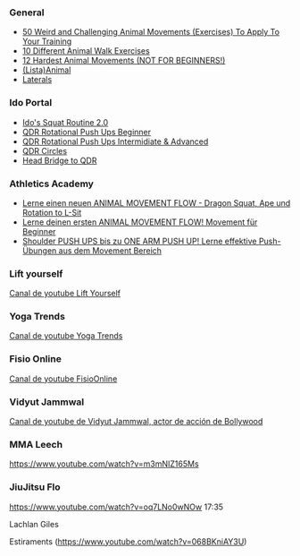 ### General

- [50 Weird and Challenging Animal Movements (Exercises) To Apply To Your Training](https://www.youtube.com/watch?v=yoyzOkB95IQ)
- [10 Different Animal Walk Exercises](https://www.youtube.com/watch?v=14BjRxE7f1o)
- [12 Hardest Animal Movements (NOT FOR BEGINNERS!)](https://www.youtube.com/watch?v=KgVwrJZ4stI)
- [(Lista)Animal](https://www.youtube.com/watch?v=O_o0Ar-IosA&list=PLj_imVSNod-mvh3P3bmVuPIVBvWIA2gjk)
- [Laterals](https://www.youtube.com/watch?v=JnSB1dkB8qY)

### Ido Portal[](#ido)

- [Ido's Squat Routine 2.0](https://www.youtube.com/watch?v=lbozu0DPcYI)
- [QDR Rotational Push Ups Beginner](https://www.youtube.com/watch?v=7vCTNTSNOto)
- [QDR Rotational Push Ups Intermidiate & Advanced](https://www.youtube.com/watch?v=24syRZMgWMI)
- [QDR Circles](https://www.youtube.com/watch?v=dL2atsbe9dk)
- [Head Bridge to QDR](https://www.youtube.com/watch?v=jheQMjNP2K4)


### Athletics Academy[](#ath)

- [Lerne einen neuen ANIMAL MOVEMENT FLOW - Dragon Squat, Ape und Rotation to L-Sit](https://www.youtube.com/watch?v=5HZwPCmbmoU)
- [Lerne deinen ersten ANIMAL MOVEMENT FLOW! Movement für Beginner](https://www.youtube.com/watch?v=IYFrpMztoxs)
- [Shoulder PUSH UPS bis zu ONE ARM PUSH UP! Lerne effektive Push-Übungen aus dem Movement Bereich](https://www.youtube.com/watch?v=BsePrz1ObBw&t=491s)

### Lift yourself[](#lift)

[Canal de youtube Lift Yourself](https://www.youtube.com/channel/UC3-9Q-J0igEnSTyle1tVgFw)

### Yoga Trends[](#ytrends)

[Canal de youtube Yoga Trends](https://www.youtube.com/channel/UCSwl_DXvoxkYzssJhUznoDA)

### Fisio Online[](#fso)

[Canal de youtube FisioOnline](https://www.youtube.com/channel/UC6iRiXWScChTr6uNLXjJYFQ)

### Vidyut Jammwal[](#jamm)

[Canal de youtube de Vidyut Jammwal, actor de acción de Bollywood](https://www.youtube.com/c/VidyutJammwalKalari)

### MMA Leech

https://www.youtube.com/watch?v=m3mNIZ165Ms

### JiuJitsu Flo

https://www.youtube.com/watch?v=oq7LNo0wNOw
17:35

Lachlan Giles

Estiraments (https://www.youtube.com/watch?v=068BKniAY3U)

